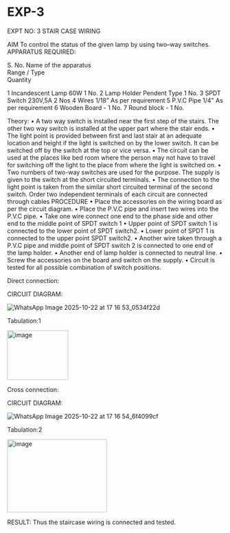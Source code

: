 # EXP-3
EXPT NO: 3				STAIR CASE WIRING                     

 
AIM
 To control the status of the given lamp by using two–way switches. 
APPARATUS REQUIRED:

S. No.
Name of the apparatus	
Range / Type	
Quantity

1	Incandescent Lamp	60W	1 No.
2	Lamp Holder	Pendent Type	1 No.
3	SPDT Switch	230V,5A	2 Nos
4	Wires	1/18”	As per requirement
5	P.V.C Pipe	1/4"	As per requirement
6	Wooden Board	-	1 No.
7	Round block	-	1 No.


Theory:
•	A two way switch is installed near the first step of the stairs. The other two way switch is installed at the upper part where the stair ends.
•	The light point is provided between first and last stair at an adequate location and height if the light is switched on by the lower switch. It can be switched off by the switch at the top or vice versa.
•	The circuit can be used at the places like bed room where the person may  not  have  to  travel for switching off the light to the place from where the light is switched on.
•	Two  numbers  of  two-way  switches  are  used  for  the  purpose.  The supply is given to the switch at the short circuited terminals.
•	The  connection  to  the  light  point  is  taken  from  the  similar  short circuited  terminal  of  the   second  switch.   Order  two  independent terminals of each circuit are connected through  cables 
PROCEDURE
•  Place the accessories on the wiring board as per the circuit diagram.
•  Place the P.V.C pipe and insert two wires into the P.V.C pipe.
•	Take one wire connect one end to the phase side and other end to the middle point of SPDT switch 1
•  Upper point of SPDT switch 1 is connected to the lower point of SPDT
switch2.
•  Lower point of SPDT 1 is connected to the upper point SPDT switch2.
•	Another wire taken through a P.V.C pipe and middle point of SPDT switch 2 is connected to one end of the lamp holder.
•  Another end of lamp holder is connected to neutral line.
•  Screw the accessories on the board and switch on the supply.
•  Circuit is tested for all possible combination of switch positions.


Direct connection:

CIRCUIT DIAGRAM: 

![WhatsApp Image 2025-10-22 at 17 16 53_0534f22d](https://github.com/user-attachments/assets/b6ab3a84-7010-4478-8575-3c385429e064)

Tabulation:1

<img width="142" height="115" alt="image" src="https://github.com/user-attachments/assets/a983f394-2371-42cd-ad52-29793511fdc4" />

Cross connection:

CIRCUIT DIAGRAM:

![WhatsApp Image 2025-10-22 at 17 16 54_6f4099cf](https://github.com/user-attachments/assets/1afb9286-ebef-4f41-a448-a719478640bf)

Tabulation:2

<img width="232" height="170" alt="image" src="https://github.com/user-attachments/assets/9fc4e8a3-4726-4173-b9bd-3da2ff7232d0" />

RESULT:
Thus the staircase wiring is connected and tested.
